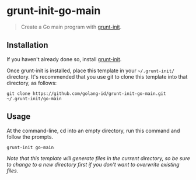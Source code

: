 grunt-init-go-main
==================

> Create a Go main program with [grunt-init](http://gruntjs.com/project-scaffolding).

## Installation

If you haven't already done so, install [grunt-init](http://gruntjs.com/project-scaffolding).

Once grunt-init is installed, place this template in your `~/.grunt-init/` directory. It's recommended that you use git to clone this template into that directory, as follows:

```
git clone https://github.com/golang-id/grunt-init-go-main.git ~/.grunt-init/go-main
```

## Usage

At the command-line, cd into an empty directory, run this command and follow the prompts.

```
grunt-init go-main
```

*Note that this template will generate files in the current directory, so be sure to change to a new directory first if you don't want to overwrite existing files.*
